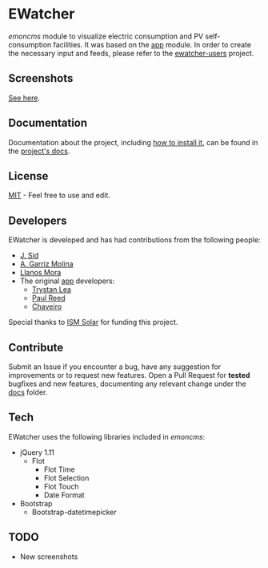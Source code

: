 # EWatcher
*emoncms* module to visualize electric consumption and PV self-consumption facilities.
It was based on the [app](https://github.com/emoncms/app) module.
In order to create the necessary input and feeds, please refer to the [ewatcher-users](https://github.com/jsidrach/ewatcher-users/) project.

Screenshots
-----------
[See here](docs/screenshots/).

Documentation
-------------
Documentation about the project, including [how to install it](docs/Install-Upgrade.md), can be found in the [project's docs](docs/).

License
-------
[MIT](LICENSE) - Feel free to use and edit.

Developers
----------
EWatcher is developed and has had contributions from the following people:

* [J. Sid](https://github.com/jsidrach)
* [A. Garriz Molina](alejandro.garrizmolina@gmail.com)
* [Llanos Mora](https://sites.google.com/site/llanosmora/home)
* The original [app](https://github.com/emoncms/app) developers:
  * [Trystan Lea](https://github.com/trystanlea)
  * [Paul Reed](https://github.com/Paul-Reed)
  * [Chaveiro](https://github.com/chaveiro)

Special thanks to [ISM Solar](http://www.ismsolar.com/) for funding this project.

Contribute
----------
Submit an Issue if you encounter a bug, have any suggestion for improvements or to request new features.
Open a Pull Request for **tested** bugfixes and new features, documenting any relevant change under the [docs](docs/) folder.

Tech
----
EWatcher uses the following libraries included in *emoncms*:

* jQuery 1.11
  * Flot
    * Flot Time
    * Flot Selection
    * Flot Touch
    * Date Format
* Bootstrap
  * Bootstrap-datetimepicker

TODO
----
* New screenshots